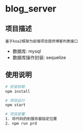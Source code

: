 # blog_server

## 项目描述

    基于koa2框架为前端项目提供博客列表接口

- 数据库: mysql
- 数据库操作封装: sequelize

## 使用说明

```bash
# 安装依赖
npm install

# 项目运行
npm start

# 项目部署
1. 将代码扔到服务器指定位置
2. npm run prd

```
